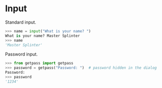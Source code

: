# Input

Standard input.

```python
>>> name = input("What is your name? ")
What is your name? Master Splinter
>>> name
'Master Splinter'
```

Password input.

```python
>>> from getpass import getpass
>>> password = getpass("Password: ")  # password hidden in the dialog
Password: 
>>> password
'1234'
```
